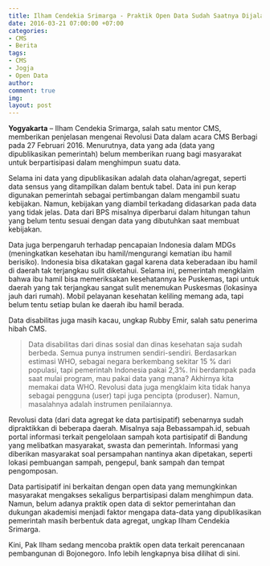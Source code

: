 ```yaml
---
title: Ilham Cendekia Srimarga - Praktik Open Data Sudah Saatnya Dijalankan
date: 2016-03-21 07:00:00 +07:00
categories:
- CMS
- Berita
tags:
- CMS
- Jogja
- Open Data
author: 
comment: true
img: 
layout: post
---
```


**Yogyakarta** – Ilham Cendekia Srimarga, salah satu mentor CMS, memberikan penjelasan mengenai Revolusi Data dalam acara CMS Berbagi pada 27 Februari 2016. Menurutnya, data yang ada (data yang dipublikasikan pemerintah) belum memberikan ruang bagi masyarakat untuk berpartisipasi dalam menghimpun suatu data.

Selama ini data yang dipublikasikan adalah data olahan/agregat, seperti data sensus yang ditampilkan dalam bentuk tabel. Data ini pun kerap digunakan pemerintah sebagai pertimbangan dalam mengambil suatu kebijakan. Namun, kebijakan yang diambil terkadang didasarkan pada data yang tidak jelas. Data dari BPS misalnya diperbarui dalam hitungan tahun yang belum tentu sesuai dengan data yang dibutuhkan saat membuat kebijakan.

Data juga berpengaruh terhadap pencapaian Indonesia dalam MDGs (meningkatkan kesehatan ibu hamil/mengurangi kematian ibu hamil berisiko). Indonesia bisa dikatakan gagal karena data keberadaan ibu hamil di daerah tak terjangkau sulit diketahui. Selama ini, pemerintah mengklaim bahwa ibu hamil bisa memeriksakan kesehatannya ke Puskemas, tapi untuk daerah yang tak terjangkau sangat sulit menemukan Puskesmas (lokasinya jauh dari rumah). Mobil pelayanan kesehatan keliling memang ada, tapi belum tentu setiap bulan ke daerah ibu hamil berada.

Data disabilitas juga masih kacau, ungkap Rubby Emir, salah satu penerima hibah CMS.

> Data disabilitas dari dinas sosial dan dinas kesehatan saja sudah berbeda. Semua punya instrumen sendiri-sendiri. Berdasarkan estimasi WHO, sebagai negara berkembang sekitar 15 % dari populasi, tapi pemerintah Indonesia pakai 2,3%. Ini berdampak pada saat mulai program, mau pakai data yang mana? Akhirnya kita memakai data WHO. Revolusi data juga mengklaim kita tidak hanya sebagai pengguna (user) tapi juga pencipta (produser). Namun, masalahnya adalah instrumen penilaiannya.

Revolusi data (dari data agregat ke data partisipatif) sebenarnya sudah dipraktikkan di beberapa daerah. Misalnya saja Bebassampah.id, sebuah portal informasi terkait pengelolaan sampah kota partisipatif di Bandung yang melibatkan masyarakat, swasta dan pemerintah. Informasi yang diberikan masyarakat soal persampahan nantinya akan dipetakan, seperti lokasi pembuangan sampah, pengepul, bank sampah dan tempat pengomposan.

Data partisipatif ini berkaitan dengan open data yang memungkinkan masyarakat mengakses sekaligus berpartisipasi dalam menghimpun data. Namun, belum adanya praktik open data di sektor pemerintahan dan dukungan akademisi menjadi faktor mengapa data-data yang dipublikasikan pemerintah masih berbentuk data agregat, ungkap Ilham Cendekia Srimarga.

Kini, Pak Ilham sedang mencoba praktik open data terkait perencanaan pembangunan di Bojonegoro. Info lebih lengkapnya bisa dilihat di sini.
